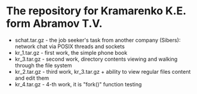 # The repository for Kramarenko K.E. form Abramov T.V.

* schat.tar.gz - the job seeker's task from another company (Sibers): network chat via POSIX threads and sockets
* kr_1.tar.gz - first work, the simple phone book
* kr_3.tar.gz - second work, directory contents viewing and walking through the file system
* kr_2.tar.gz - third work, kr_3.tar.gz + ability to view regular files content and edit them
* kr_4.tar.gz - 4-th work, it is "fork()" function testing
